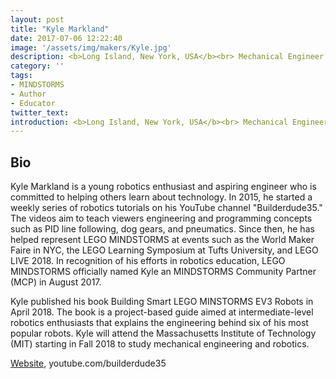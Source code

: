 ```yaml
---
layout: post
title: "Kyle Markland"
date: 2017-07-06 12:22:40
image: '/assets/img/makers/Kyle.jpg'
description: <b>Long Island, New York, USA</b><br> Mechanical Engineer, BuilderDude35
category: ''
tags:
- MINDSTORMS
- Author
- Educator
twitter_text:
introduction: <b>Long Island, New York, USA</b><br> Mechanical Engineer, BuilderDude35
---
```




## Bio

Kyle Markland is a young robotics enthusiast and aspiring engineer who is committed to helping others learn about technology. In 2015, he started a weekly series of robotics tutorials on his YouTube channel "Builderdude35." The videos aim to teach viewers engineering and programming concepts such as PID line following, dog gears, and pneumatics. Since then, he has helped represent LEGO MINDSTORMS at events such as the World Maker Faire in NYC, the LEGO Learning Symposium at Tufts University, and LEGO LIVE 2018. In recognition of his efforts in robotics education, LEGO MINDSTORMS officially named Kyle an MINDSTORMS Community Partner (MCP) in August 2017.

Kyle published his book Building Smart LEGO MINSTORMS EV3 Robots in April 2018. The book is a project-based guide aimed at intermediate-level robotics enthusiasts that explains the engineering behind six of his most popular robots. Kyle will attend the Massachusetts Institute of Technology (MIT) starting in Fall 2018 to study mechanical engineering and robotics.

[Website](http://builderdude35.com), youtube.com/builderdude35
